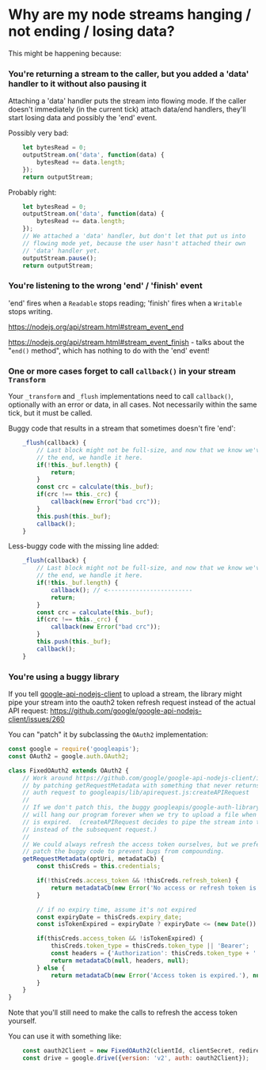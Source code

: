 Why are my node streams hanging / not ending / losing data?
===

This might be happening because:

### You're returning a stream to the caller, but you added a 'data' handler to it without also pausing it

Attaching a 'data' handler puts the stream into flowing mode.  If the caller doesn't immediately (in the current tick) attach data/end handlers, they'll start losing data and possibly the 'end' event.

Possibly very bad:

```js
	let bytesRead = 0;
	outputStream.on('data', function(data) {
		bytesRead += data.length;
	});
	return outputStream;
```

Probably right:

```js
	let bytesRead = 0;
	outputStream.on('data', function(data) {
		bytesRead += data.length;
	});
	// We attached a 'data' handler, but don't let that put us into
	// flowing mode yet, because the user hasn't attached their own
	// 'data' handler yet.
	outputStream.pause();
	return outputStream;
```


### You're listening to the wrong 'end' / 'finish' event

'end' fires when a `Readable` stops reading; 'finish' fires when a `Writable` stops writing.

https://nodejs.org/api/stream.html#stream_event_end

https://nodejs.org/api/stream.html#stream_event_finish - talks about the "`end()` method", which has nothing to do with the 'end' event!


### One or more cases forget to call `callback()` in your stream `Transform`

Your `_transform` and `_flush` implementations need to call `callback()`, optionally with an error or data, in all cases.  Not necessarily within the same tick, but it must be called.

Buggy code that results in a stream that sometimes doesn't fire 'end':

```js
	_flush(callback) {
		// Last block might not be full-size, and now that we know we've reached
		// the end, we handle it here.
		if(!this._buf.length) {
			return;
		}
		const crc = calculate(this._buf);
		if(crc !== this._crc) {
			callback(new Error("bad crc"));
		}
		this.push(this._buf);
		callback();
	}
```

Less-buggy code with the missing line added:

```js
	_flush(callback) {
		// Last block might not be full-size, and now that we know we've reached
		// the end, we handle it here.
		if(!this._buf.length) {
			callback(); // <------------------------
			return;
		}
		const crc = calculate(this._buf);
		if(crc !== this._crc) {
			callback(new Error("bad crc"));
		}
		this.push(this._buf);
		callback();
	}
```


### You're using a buggy library

If you tell [google-api-nodejs-client](https://github.com/google/google-api-nodejs-client) to upload a stream, the library might pipe your stream into the oauth2 token refresh request instead of the actual API request: https://github.com/google/google-api-nodejs-client/issues/260

You can "patch" it by subclassing the `OAuth2` implementation:

```js
const google = require('googleapis');
const OAuth2 = google.auth.OAuth2;

class FixedOAuth2 extends OAuth2 {
	// Work around https://github.com/google/google-api-nodejs-client/issues/260
	// by patching getRequestMetadata with something that never returns an
	// auth request to googleapis/lib/apirequest.js:createAPIRequest
	//
	// If we don't patch this, the buggy googleapis/google-auth-library interaction
	// will hang our program forever when we try to upload a file when our access token
	// is expired.  (createAPIRequest decides to pipe the stream into the auth request
	// instead of the subsequent request.)
	//
	// We could always refresh the access token ourselves, but we prefer to also
	// patch the buggy code to prevent bugs from compounding.
	getRequestMetadata(optUri, metadataCb) {
		const thisCreds = this.credentials;

		if(!thisCreds.access_token && !thisCreds.refresh_token) {
			return metadataCb(new Error('No access or refresh token is set.'), null);
		}

		// if no expiry time, assume it's not expired
		const expiryDate = thisCreds.expiry_date;
		const isTokenExpired = expiryDate ? expiryDate <= (new Date()).getTime() : false;

		if(thisCreds.access_token && !isTokenExpired) {
			thisCreds.token_type = thisCreds.token_type || 'Bearer';
			const headers = {'Authorization': thisCreds.token_type + ' ' + thisCreds.access_token};
			return metadataCb(null, headers, null);
		} else {
			return metadataCb(new Error('Access token is expired.'), null);
		}
	}
}
```

Note that you'll still need to make the calls to refresh the access token yourself.

You can use it with something like:

```js
	const oauth2Client = new FixedOAuth2(clientId, clientSecret, redirectUrl);
	const drive = google.drive({version: 'v2', auth: oauth2Client});
```
